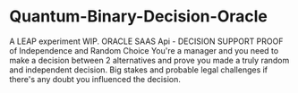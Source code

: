 # Quantum-Binary-Decision-Oracle
A LEAP experiment WIP.  ORACLE SAAS Api - DECISION SUPPORT PROOF of Independence and Random Choice You're a manager and you need to make a decision between 2 alternatives  and prove you made a truly  random and independent decision. Big stakes and probable legal challenges if there's any doubt you influenced the decision.
